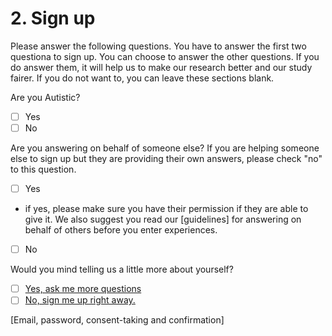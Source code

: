 # 2. Sign up 

Please answer the following questions. You have to answer the first two questiona to sign up. You can choose to answer the other questions. If you do answer them, it will help us to make our research better and our study fairer. If you do not want to, you can leave these sections blank. 

Are you Autistic? 
- [ ] Yes
- [ ] No

Are you answering on behalf of someone else? If you are helping someone else to sign up but they are providing their own answers, please check "no" to this question.
- [ ] Yes
- if yes, please make sure you have their permission if they are able to give it. We also suggest you read our [guidelines] for answering on behalf of others before you enter experiences. 
- [ ] No

Would you mind telling us a little more about yourself? 
- [ ] [Yes, ask me more questions](#Sign-Up-Survey) 
- [ ] [No, sign me up right away.](https://hackmd.io/S-4fFP7ITBGuum3BZ2aK0A#Sign-Up-Confirmation)

[Email, password, consent-taking and confirmation]
